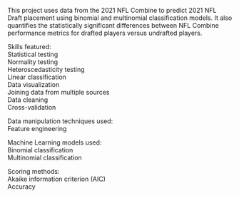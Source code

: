 This project uses data from the 2021 NFL Combine to predict 2021 NFL Draft placement using binomial and multinomial classification models. It also quantifies the statistically significant differences between NFL Combine performance metrics for drafted players versus undrafted players.  

Skills featured:  
Statistical testing  
Normality testing  
Heteroscedasticity testing  
Linear classification  
Data visualization  
Joining data from multiple sources  
Data cleaning  
Cross-validation  

Data manipulation techniques used:  
Feature engineering  

Machine Learning models used:  
Binomial classification  
Multinomial classification  

Scoring methods:  
Akaike information criterion (AIC)  
Accuracy